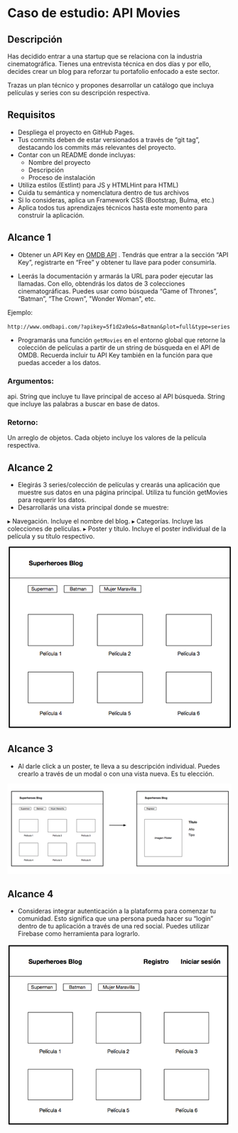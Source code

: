 # Caso de estudio: API Movies

## Descripción

Has decidido entrar a una startup que se relaciona con la industria cinematográfica. Tienes una entrevista técnica en dos días y por ello, decides 
crear un blog para reforzar tu portafolio enfocado a este sector.

Trazas un plan técnico y propones desarrollar un catálogo que incluya películas y series con su descripción respectiva.

## Requisitos

- Despliega el proyecto en GitHub Pages.
- Tus commits deben de estar versionados a través de “git tag”, destacando los commits más relevantes del proyecto.
- Contar con un README donde incluyas:
  - Nombre del proyecto
  - Descripción
  - Proceso de instalación
- Utiliza estilos (Estlint) para JS y HTMLHint para HTML)
- Cuida tu semántica y nomenclatura dentro de tus archivos
- Si lo consideras, aplica un Framework CSS (Bootstrap, Bulma, etc.)
- Aplica todos tus aprendizajes técnicos hasta este momento para construir la aplicación.

## Alcance 1

- Obtener un API Key en [OMDB API](http://http://www.omdbapi.com/)
. Tendrás que entrar a la sección “API Key”, registrarte en
“Free” y obtener tu llave para poder consumirla.

- Leerás la documentación y armarás la URL para poder ejecutar las llamadas. Con ello, obtendrás los datos de 3 colecciones cinematográficas.
Puedes usar como búsqueda “Game of Thrones”, “Batman”, “The Crown”, "Wonder Woman", etc.

Ejemplo:

`http://www.omdbapi.com/?apikey=5f1d2a9e&s=Batman&plot=full&type=series`

- Programarás una función `getMovies` en el entorno global que retorne la colección de películas a partir de un string de búsqueda en el API de
OMDB. Recuerda incluir tu API Key también en la función para que puedas acceder a los datos.

### Argumentos:

api. String que incluye tu llave principal de acceso al API
búsqueda. String que incluye las palabras a buscar en base de datos.

### Retorno:
Un arreglo de objetos. Cada objeto incluye los valores de la película respectiva.

## Alcance 2

- Elegirás 3 series/colección de películas y crearás una aplicación que muestre sus datos en una página principal. Utiliza tu función getMovies para
requerir los datos.
- Desarrollarás una vista principal donde se muestre:

▸ Navegación. Incluye el nombre del blog.
▸ Categorías. Incluye las colecciones de películas.
▸ Poster y título. Incluye el poster individual de la película y su título respectivo.

![Alcance Dos](docs/src/alcance2.png)

## Alcance 3

- Al darle click a un poster, te lleva a su descripción individual. Puedes crearlo a través de un modal o con una vista
nueva. Es tu elección.

![Alcance Tres](docs/src/alcance3.png)

## Alcance 4

- Consideras integrar autenticación a la plataforma para comenzar tu comunidad. Esto significa que una persona pueda hacer su “login”
dentro de tu aplicación a través de una red social.  Puedes utilizar Firebase como herramienta para lograrlo.

![Alcance Cuatro](docs/src/alcance4.png)